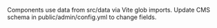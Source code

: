 Components use data from src/data via Vite glob imports. Update CMS schema in public/admin/config.yml to change fields.
